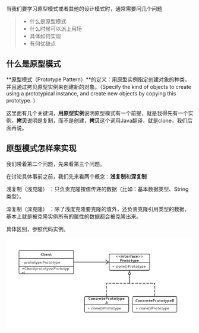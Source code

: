当我们要学习原型模式或者其他的设计模式时，通常需要问几个问题
> - 什么是原型模式
> - 什么时候可以派上用场
> - 具体如何实现
> - 有何优缺点

## 什么是原型模式

**原型模式（Prototype Pattern）**的定义：用原型实例指定创建对象的种类，并且通过拷贝原型实例来创建新的对象。（Specify the kind of objects to create using a prototypical instance, and create new objects by copying this prototype. ）

这里面有几个关键词，**用原型实例**说明原型模式有一个前提，就是我得先有一个实例，**拷贝**说明是复制，而不是创建，**拷贝**这个词用Java翻译，就是clone，我们后面再说。


## 原型模式怎样来实现

我们带着第二个问题，先来看第三个问题。

在讨论具体事前之前，我们先来看两个概念：**浅复制**和**深复制**

浅复制（浅克隆） ：只负责克隆按值传递的数据（比如：基本数据类型、String类型）。

深复制（深克隆） ：除了浅度克隆要克隆的值外，还负责克隆引用类型的数据，基本上就是被克隆实例所有的属性的数据都会被克隆出来。

具体区别，参照代码实例。







![](../images/pattern_uml.png)









